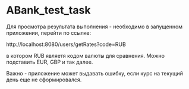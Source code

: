 # ABank_test_task

Для просмотра результата выполнения - необходимо в запущенном приложении, перейти по ссылке:

http://localhost:8080/users/getRates?code=RUB

в котором RUB являетя кодом валюты для сравнения.
Можно подставить EUR, GBP и так далее.

Важно - приложение может выдавать ошибку, если курс на текущий день еще не сформировался.
